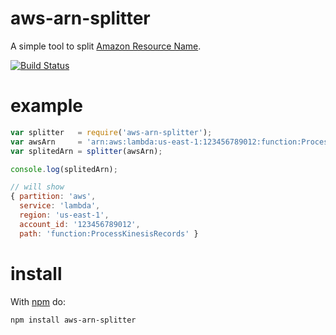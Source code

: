 aws-arn-splitter
================

A simple tool to split [Amazon Resource Name](http://docs.aws.amazon.com/general/latest/gr/aws-arns-and-namespaces.html).

[![Build Status](https://travis-ci.org/ChouAndy/aws-arn-splitter.svg?branch=master)](https://travis-ci.org/ChouAndy/aws-arn-splitter)

example
=======

``` js
var splitter   = require('aws-arn-splitter');
var awsArn     = 'arn:aws:lambda:us-east-1:123456789012:function:ProcessKinesisRecords';
var splitedArn = splitter(awsArn);

console.log(splitedArn);

// will show
{ partition: 'aws',
  service: 'lambda',
  region: 'us-east-1',
  account_id: '123456789012',
  path: 'function:ProcessKinesisRecords' }
```

install
=======

With [npm](http://npmjs.org) do:

```
npm install aws-arn-splitter
```
